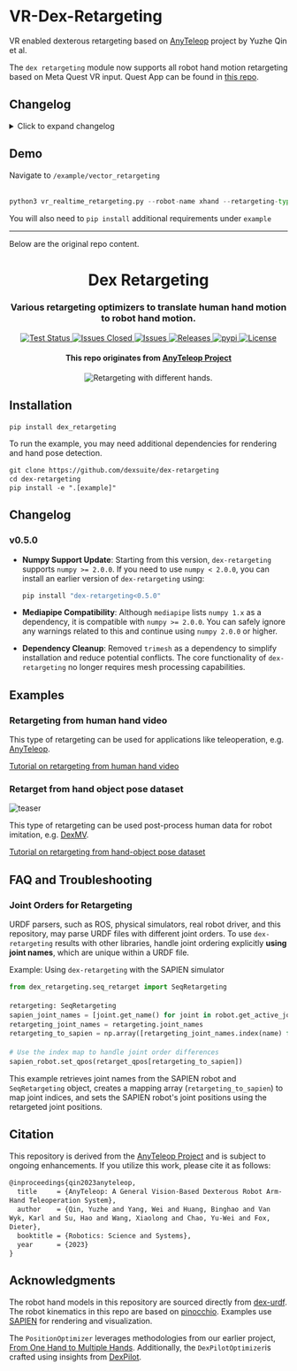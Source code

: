 # VR-Dex-Retargeting

VR enabled dexterous retargeting based on [AnyTeleop](https://yzqin.github.io/anyteleop/) project by Yuzhe Qin et al.

The `dex retargeting` module now supports all robot hand motion retargeting based on Meta Quest VR input. Quest App can be found in [this repo](https://github.com/wengmister/quest-wrist-tracker/tree/dex-retargeter).

## Changelog

<details>
<summary>Click to expand changelog</summary>

- Added VR UDP streaming data input for `dexpilot` retargeting algorithm.
- Added support for the following robotic hands
  - [Robotera XHand](https://www.robotera.com/en/goods1/4.html)

    ![xhand](/example/xhand.gif)

  - [Bidexhand](https://github.com/wengmister/BiDexHand)
  
    ![bidexhand](/example/bidexhand.gif)
  
  You will need to pull asset submodule from [this updated repo](https://github.com/wengmister/dex-urdf-plus).

</details>

## Demo

Navigate to `/example/vector_retargeting`

```python

python3 vr_realtime_retargeting.py --robot-name xhand --retargeting-type dexpilot --hand-type right

```

You will also need to `pip install` additional requirements under `example`

----------
Below are the original repo content.


<div align="center">
  <h1 align="center"> Dex Retargeting </h1>
  <h3 align="center">
    Various retargeting optimizers to translate human hand motion to robot hand motion.
  </h3>
</div>
<p align="center">
  <!-- code check badges -->
  <a href='https://github.com/dexsuite/dex-retargeting/blob/main/.github/workflows/test.yml'>
      <img src='https://github.com/dexsuite/dex-retargeting/actions/workflows/test.yml/badge.svg' alt='Test Status' />
  </a>
  <!-- issue badge -->
  <a href="https://github.com/dexsuite/dex-retargeting/issues">
  <img src="https://img.shields.io/github/issues-closed/dexsuite/dex-retargeting.svg" alt="Issues Closed">
  </a>
  <a href="https://github.com/dexsuite/dex-retargeting/issues?q=is%3Aissue+is%3Aclosed">
  <img src="https://img.shields.io/github/issues/dexsuite/dex-retargeting.svg" alt="Issues">
  </a>
  <!-- release badge -->
  <a href="https://github.com/dexsuite/dex-retargeting/tags">
  <img src="https://img.shields.io/github/v/release/dexsuite/dex-retargeting.svg?include_prereleases&sort=semver" alt="Releases">
  </a>
  <!-- pypi badge -->
  <a href="https://github.com/dexsuite/dex-retargeting/tags">
  <img src="https://static.pepy.tech/badge/dex_retargeting/month" alt="pypi">
  </a>
  <!-- license badge -->
  <a href="https://github.com/dexsuite/dex-retargeting/blob/main/LICENSE">
      <img alt="License" src="https://img.shields.io/badge/license-MIT-blue">
  </a>
</p>
<div align="center">
  <h4>This repo originates from <a href="https://yzqin.github.io/anyteleop/">AnyTeleop Project</a></h4>
  <img src="example/vector_retargeting/teaser.webp" alt="Retargeting with different hands.">
</div>

## Installation

```shell
pip install dex_retargeting
```

To run the example, you may need additional dependencies for rendering and hand pose detection.

```shell
git clone https://github.com/dexsuite/dex-retargeting
cd dex-retargeting
pip install -e ".[example]"
```

## Changelog

### v0.5.0

- **Numpy Support Update**: Starting from this version, `dex-retargeting` supports `numpy >= 2.0.0`. If you need to use `numpy < 2.0.0`, you can install an earlier version of `dex-retargeting` using:
  ```bash
  pip install "dex-retargeting<0.5.0"
  ```

- **Mediapipe Compatibility**: Although `mediapipe` lists `numpy 1.x` as a dependency, it is compatible with `numpy >= 2.0.0`. You can safely ignore any warnings related to this and continue using `numpy 2.0.0` or higher.

- **Dependency Cleanup**: Removed `trimesh` as a dependency to simplify installation and reduce potential conflicts. The core functionality of `dex-retargeting` no longer requires mesh processing capabilities.

## Examples

### Retargeting from human hand video

This type of retargeting can be used for applications like teleoperation,
e.g. [AnyTeleop](https://yzqin.github.io/anyteleop/).

[Tutorial on retargeting from human hand video](example/vector_retargeting/README.md)

### Retarget from hand object pose dataset

![teaser](example/position_retargeting/hand_object.webp)

This type of retargeting can be used post-process human data for robot imitation,
e.g. [DexMV](https://yzqin.github.io/dexmv/).

[Tutorial on retargeting from hand-object pose dataset](example/position_retargeting/README.md)

## FAQ and Troubleshooting

### Joint Orders for Retargeting

URDF parsers, such as ROS, physical simulators, real robot driver, and this repository, may parse URDF files with
different joint orders. To use `dex-retargeting` results with other libraries, handle joint ordering explicitly **using
joint names**, which are unique within a URDF file.

Example: Using `dex-retargeting` with the SAPIEN simulator

```python
from dex_retargeting.seq_retarget import SeqRetargeting

retargeting: SeqRetargeting
sapien_joint_names = [joint.get_name() for joint in robot.get_active_joints()]
retargeting_joint_names = retargeting.joint_names
retargeting_to_sapien = np.array([retargeting_joint_names.index(name) for name in sapien_joint_names]).astype(int)

# Use the index map to handle joint order differences
sapien_robot.set_qpos(retarget_qpos[retargeting_to_sapien])
```

This example retrieves joint names from the SAPIEN robot and `SeqRetargeting` object, creates a mapping
array (`retargeting_to_sapien`) to map joint indices, and sets the SAPIEN robot's joint positions using the retargeted
joint positions.

## Citation

This repository is derived from the [AnyTeleop Project](https://yzqin.github.io/anyteleop/) and is subject to ongoing
enhancements. If you utilize this work, please cite it as follows:

```shell
@inproceedings{qin2023anyteleop,
  title     = {AnyTeleop: A General Vision-Based Dexterous Robot Arm-Hand Teleoperation System},
  author    = {Qin, Yuzhe and Yang, Wei and Huang, Binghao and Van Wyk, Karl and Su, Hao and Wang, Xiaolong and Chao, Yu-Wei and Fox, Dieter},
  booktitle = {Robotics: Science and Systems},
  year      = {2023}
}
```

## Acknowledgments

The robot hand models in this repository are sourced directly from [dex-urdf](https://github.com/dexsuite/dex-urdf).
The robot kinematics in this repo are based on [pinocchio](https://github.com/stack-of-tasks/pinocchio).
Examples use [SAPIEN](https://github.com/haosulab/SAPIEN) for rendering and visualization.

The `PositionOptimizer` leverages methodologies from our earlier
project, [From One Hand to Multiple Hands](https://yzqin.github.io/dex-teleop-imitation/).
Additionally, the `DexPilotOptimizer`is crafted using insights from [DexPilot](https://sites.google.com/view/dex-pilot).
